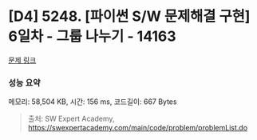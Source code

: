 # [D4] 5248. [파이썬 S/W 문제해결 구현] 6일차 - 그룹 나누기 - 14163 

[문제 링크](https://swexpertacademy.com/main/code/problem/problemDetail.do?contestProbId=AX--pdmaF9YDFARi) 

### 성능 요약

메모리: 58,504 KB, 시간: 156 ms, 코드길이: 667 Bytes



> 출처: SW Expert Academy, https://swexpertacademy.com/main/code/problem/problemList.do